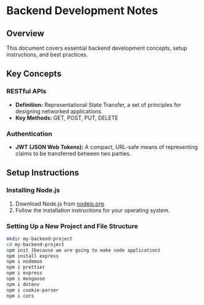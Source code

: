 # Backend Development Notes

## Overview
This document covers essential backend development concepts, setup instructions, and best practices.

## Key Concepts

### RESTful APIs
- **Definition:** Representational State Transfer, a set of principles for designing networked applications.
- **Key Methods:** GET, POST, PUT, DELETE

### Authentication
- **JWT (JSON Web Tokens):** A compact, URL-safe means of representing claims to be transferred between two parties.

## Setup Instructions

### Installing Node.js
1. Download Node.js from [nodejs.org](https://nodejs.org/).
2. Follow the installation instructions for your operating system.

### Setting Up a New Project and File Structure
```bash
mkdir my-backend-project
cd my-backend-project
npm init (because we are going to make node application)
npm install express
npm i nodemon
npm i prettier
npm i express
npm i mongoose
npm i dotenv
npm i cookie-parser
npm i cors

